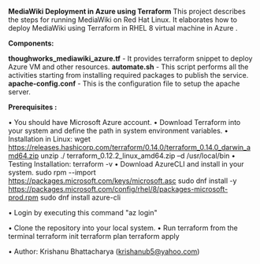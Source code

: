 **MediaWiki Deployment in Azure using Terraform**
This project describes the steps for running MediaWiki on Red Hat Linux. It elaborates how to deploy MediaWiki using Terraform in RHEL 8 virtual machine in Azure . 

**Components:**

**thoughworks_mediawiki_azure.tf** - It provides terraform snippet to deploy Azure VM and other resources.
**automate.sh** - This script performs all the activities starting from installing required packages to publish the service.
**apache-config.conf** - This is the configuration file to setup the apache server.

**Prerequisites :**

• You should have Microsoft Azure account.
• Download Terraform into your system and define the path in system environment variables.
   • Installation in Linux: 
        wget https://releases.hashicorp.com/terraform/0.14.0/terraform_0.14.0_darwin_amd64.zip 
        unzip ./ terraform_0.12.2_linux_amd64.zip –d /usr/local/bin 
   • Testing Installation: 
        terraform -v
• Download AzureCLI and install in your system.
        sudo rpm --import https://packages.microsoft.com/keys/microsoft.asc
        sudo dnf install -y https://packages.microsoft.com/config/rhel/8/packages-microsoft-prod.rpm
        sudo dnf install azure-cli
        
• Login by executing this command "az login"

• Clone the repository into your local system.
• Run terraform from the terminal
        terraform init
        terraform plan
        terraform apply
        
• Author: Krishanu Bhattacharya (krishanub5@yahoo.com)
